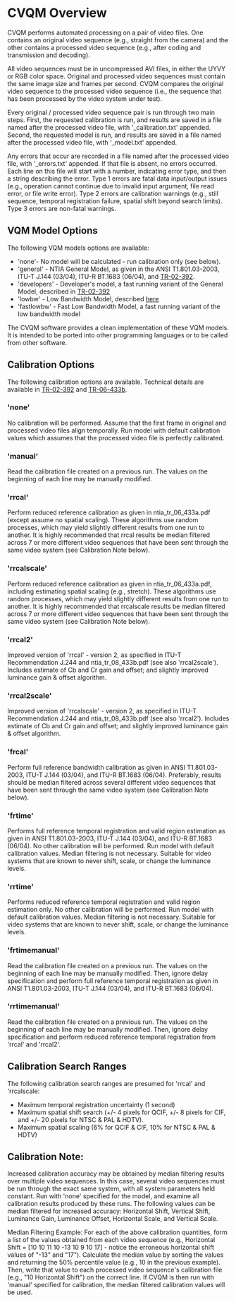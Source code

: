 # CVQM Overview
CVQM performs automated processing on a pair of video files. One contains an original video sequence (e.g., straight from the camera) and the other contains a processed video sequence (e.g., after coding and transmission and decoding). 

All video sequences must be in uncompressed AVI files, in either the UYVY or RGB color space. Original and processed video sequences must contain the same image size and frames per second. CVQM compares the original video sequence to the processed video sequence (i.e., the sequence that has been processed by the video system under test). 

Every original / processed video sequence pair is run through two main steps. First, the requested calibration is run, and results are saved in a file named after the processed video file, with '_calibration.txt' appended. Second, the requested model is run, and results are saved in a file named after the processed video file, with '_model.txt' appended.

Any errors that occur are recorded in a file named after the processed video file, with '_errors.txt' appended. If that file is absent, no errors occurred. Each line on this file will start with a number, indicating error type, and then a string describing the error. 
Type 1 errors are fatal data input/output issues (e.g., operation cannot continue due to invalid input argument, file read error, or file write error). Type 2 errors are calibration warnings (e.g., still sequence, temporal registration failure, spatial shift beyond search limits). Type 3 errors are non-fatal warnings.

## VQM Model Options
The following VQM models options are available:

* 'none'- No model will be calculated - run calibration only (see below).
* 'general' - NTIA General Model, as given in the ANSI T1.801.03-2003, ITU-T J.144 (03/04), ITU-R BT.1683 (06/04), and [TR-02-392](https://its.ntia.gov/publications/details?pub=2423). 
* 'developers' - Developer's model, a fast running variant of the General Model, described in [TR-02-392](https://its.ntia.gov/publications/details?pub=2423)
* 'lowbw' - Low Bandwidth Model, described [here](https://its.ntia.gov/publications/details?pub=2575)
* 'fastlowbw' - Fast Low Bandwidth Model, a fast running variant of the low bandwidth model 

The CVQM software provides a clean implementation of these VQM models. 
It is intended to be ported into other programming languages or to be called from other software. 

## Calibration Options
The following calibration options are available. 
Technical details are available in [TR-02-392](https://its.ntia.gov/publications/details?pub=2423) and [TR-06-433b](https://its.ntia.gov/publications/details?pub=2465).

### 'none'
No calibration will be performed. Assume that the first frame in original and processed video files align temporally. Run model with default calibration values which assumes that the processed video file is perfectly calibrated.

### 'manual' 
Read the calibration file created on a previous run. The values on the beginning of each line may be manually modified.

### 'rrcal' 
Perform reduced reference calibration as given in ntia_tr_06_433a.pdf (except assume no spatial scaling). These algorithms use random processes, which may yield slightly different results from one run to another. 
It is highly recommended that rrcal results be median filtered across 7 or more different video sequences that have been sent through the same video system (see Calibration Note below).

### 'rrcalscale' 
Perform reduced reference calibration as given in ntia_tr_06_433a.pdf, including estimating spatial scaling (e.g., stretch). These algorithms use random processes, which may yield slightly different results from one run to another. 
It is highly recommended that rrcalscale results be median filtered across 7 or more different video sequences that have been sent through the same video system (see Calibration Note below).

### 'rrcal2' 
Improved version of 'rrcal' - version 2, as specified in ITU-T Recommendation J.244 and ntia_tr_08_433b.pdf (see also 'rrcal2scale'). Includes estimate of Cb and Cr gain and offset; and slightly improved luminance gain & offset algorithm.

### 'rrcal2scale' 
Improved version of 'rrcalscale' - version 2, as specified in ITU-T Recommendation J.244 and ntia_tr_08_433b.pdf (see also 'rrcal2'). Includes estimate of Cb and Cr gain and offset; and slightly improved luminance gain & offset algorithm.

### 'frcal' 
Perform full reference bandwidth calibration as given in ANSI T1.801.03-2003, ITU-T J.144 (03/04), and ITU-R BT.1683 (06/04). 
Preferably, results should be median filtered across several different video sequences that have been sent through the same video system (see Calibration Note below).

### 'frtime' 
Performs full reference temporal registration and valid region estimation as given in ANSI T1.801.03-2003, ITU-T J.144 (03/04), and ITU-R BT.1683 (06/04). No other calibration will be performed. 
Run model with default calibration values. Median filtering is not necessary. Suitable for video systems that are known to never shift, scale, or change the luminance levels.

### 'rrtime' 
Performs reduced reference temporal registration and valid region estimation only. No other calibration will be performed. Run model with default calibration values. Median filtering is not necessary. 
Suitable for video systems that are known to never shift, scale, or change the luminance levels.

### 'frtimemanual' 
Read the calibration file created on a previous run. The values on the beginning of each line may be manually modified. 
Then, ignore delay specification and perform full reference temporal registration as given in ANSI T1.801.03-2003, ITU-T J.144 (03/04), and ITU-R BT.1683 (06/04).

### 'rrtimemanual' 
Read the calibration file created on a previous run. The values on the beginning of each line may be manually modified. Then, ignore delay specification and perform reduced reference temporal registration from 'rrcal' and 'rrcal2'.

## Calibration Search Ranges
The following calibration search ranges are presumed for 'rrcal' and 'rrcalscale:

* Maximum temporal registration uncertainty (1 second)
* Maximum spatial shift search (+/- 4 pixels for QCIF, +/- 8 pixels for CIF, and +/- 20 pixels for NTSC & PAL & HDTV).
* Maximum spatial scaling (6% for QCIF & CIF, 10% for NTSC & PAL & HDTV)

## Calibration Note:
Increased calibration accuracy may be obtained by median filtering results over multiple video sequences. In this case, several video sequences must be run through the exact same system, with all system parameters held constant. 
Run with 'none' specified for the model, and examine all calibration results produced by these runs. The following values can be median filtered for increased accuracy: Horizontal Shift, Vertical Shift, Luminance Gain, Luminance Offset, Horizontal Scale, and Vertical Scale.

Median Filtering Example: For each of the above calibration quantities, form a list of the values obtained from each video sequence (e.g., Horizontal Shift = [10 10 11 10 -13 10 9 10 17] - notice the erroneous horizontal shift values of "-13" and "17").
Calculate the median value by sorting the values and returning the 50% percentile value (e.g., 10 in the previous example). Then, write that value to each processed video sequence's calibration file (e.g., "10 Horizontal Shift") on the correct line. 
If CVQM is then run with 'manual' specified for calibration, the median filtered calibration values will be used.
